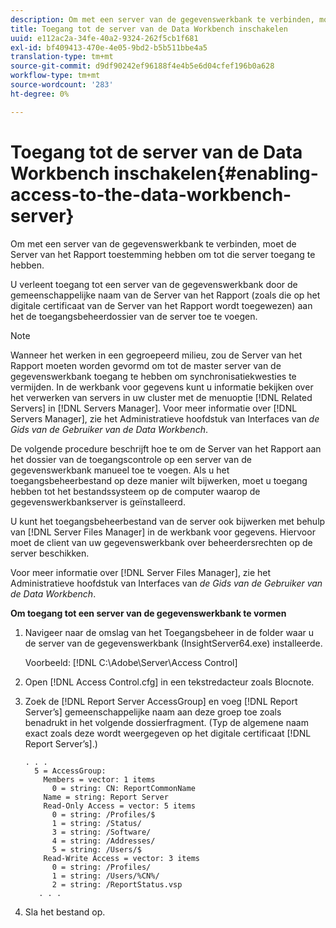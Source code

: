 ```yaml
---
description: Om met een server van de gegevenswerkbank te verbinden, moet de Server van het Rapport toestemming hebben om tot die server toegang te hebben.
title: Toegang tot de server van de Data Workbench inschakelen
uuid: e112ac2a-34fe-40a2-9324-262f5cb1f681
exl-id: bf409413-470e-4e05-9bd2-b5b511bbe4a5
translation-type: tm+mt
source-git-commit: d9df90242ef96188f4e4b5e6d04cfef196b0a628
workflow-type: tm+mt
source-wordcount: '283'
ht-degree: 0%

---
```


# Toegang tot de server van de Data Workbench inschakelen{#enabling-access-to-the-data-workbench-server}

Om met een server van de gegevenswerkbank te verbinden, moet de Server van het Rapport toestemming hebben om tot die server toegang te hebben.

U verleent toegang tot een server van de gegevenswerkbank door de gemeenschappelijke naam van de Server van het Rapport (zoals die op het digitale certificaat van de Server van het Rapport wordt toegewezen) aan het de toegangsbeheerdossier van de server toe te voegen.

>[!NOTE]
>
>Wanneer het werken in een gegroepeerd milieu, zou de Server van het Rapport moeten worden gevormd om tot de master server van de gegevenswerkbank toegang te hebben om synchronisatiekwesties te vermijden. In de werkbank voor gegevens kunt u informatie bekijken over het verwerken van servers in uw cluster met de menuoptie [!DNL Related Servers] in [!DNL Servers Manager]. Voor meer informatie over [!DNL Servers Manager], zie het Administratieve hoofdstuk van Interfaces van *de Gids van de Gebruiker van de Data Workbench*.

De volgende procedure beschrijft hoe te om de Server van het Rapport aan het dossier van de toegangscontrole op een server van de gegevenswerkbank manueel toe te voegen. Als u het toegangsbeheerbestand op deze manier wilt bijwerken, moet u toegang hebben tot het bestandssysteem op de computer waarop de gegevenswerkbankserver is geïnstalleerd.

U kunt het toegangsbeheerbestand van de server ook bijwerken met behulp van [!DNL Server Files Manager] in de werkbank voor gegevens. Hiervoor moet de client van uw gegevenswerkbank over beheerdersrechten op de server beschikken.

Voor meer informatie over [!DNL Server Files Manager], zie het Administratieve hoofdstuk van Interfaces van *de Gids van de Gebruiker van de Data Workbench*.

**Om toegang tot een server van de gegevenswerkbank te vormen**

1. Navigeer naar de omslag van het Toegangsbeheer in de folder waar u de server van de gegevenswerkbank (InsightServer64.exe) installeerde.

   Voorbeeld: [!DNL C:\Adobe\Server\Access Control]

1. Open [!DNL Access Control.cfg] in een tekstredacteur zoals Blocnote.
1. Zoek de [!DNL Report Server AccessGroup] en voeg [!DNL Report Server’s] gemeenschappelijke naam aan deze groep toe zoals benadrukt in het volgende dossierfragment. (Typ de algemene naam exact zoals deze wordt weergegeven op het digitale certificaat [!DNL Report Server’s].)

   ```
   . . .
     5 = AccessGroup: 
       Members = vector: 1 items
         0 = string: CN: ReportCommonName
       Name = string: Report Server
       Read-Only Access = vector: 5 items
         0 = string: /Profiles/$
         1 = string: /Status/
         3 = string: /Software/
         4 = string: /Addresses/
         5 = string: /Users/$
       Read-Write Access = vector: 3 items
         0 = string: /Profiles/
         1 = string: /Users/%CN%/
         2 = string: /ReportStatus.vsp
      . . .
   ```

1. Sla het bestand op.
